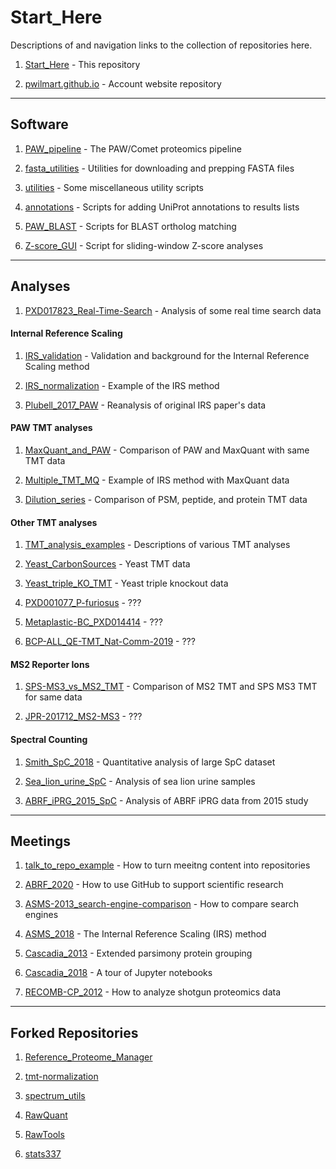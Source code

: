 # Start_Here
Descriptions of and navigation links to the collection of repositories here.

1. [Start_Here](https://github.com/pwilmart/Start_Here) - This repository

1. [pwilmart.github.io](https://github.com/pwilmart/pwilmart.github.io) - Account website repository

---

## Software

1. [PAW_pipeline](https://github.com/pwilmart/PAW_pipeline) - The PAW/Comet proteomics pipeline

1. [fasta_utilities](https://github.com/pwilmart/fasta_utilities) - Utilities for downloading and prepping FASTA files

1. [utilities](https://github.com/pwilmart/utilities) - Some miscellaneous utility scripts

1. [annotations](https://github.com/pwilmart/annotations) - Scripts for adding UniProt annotations to results lists

1. [PAW_BLAST](https://github.com/pwilmart/PAW_BLAST) - Scripts for BLAST ortholog matching

1. [Z-score_GUI](https://github.com/pwilmart/Z-score_GUI) - Script for sliding-window Z-score analyses

---

## Analyses

1. [PXD017823_Real-Time-Search](https://github.com/pwilmart/PXD017823_Real-Time-Search) - Analysis of some real time search data

#### Internal Reference Scaling

1. [IRS_validation](https://github.com/pwilmart/IRS_validation) - Validation and background for the Internal Reference Scaling method

1. [IRS_normalization](https://github.com/pwilmart/IRS_normalization) - Example of the IRS method

1. [Plubell_2017_PAW](https://github.com/pwilmart/Plubell_2017_PAW) - Reanalysis of original IRS paper's data

#### PAW TMT analyses

1. [MaxQuant_and_PAW](https://github.com/pwilmart/MaxQuant_and_PAW) - Comparison of PAW and MaxQuant with same TMT data

1. [Multiple_TMT_MQ](https://github.com/pwilmart/Multiple_TMT_MQ) - Example of IRS method with MaxQuant data

1. [Dilution_series](https://github.com/pwilmart/Dilution_series) - Comparison of PSM, peptide, and protein TMT data

#### Other TMT analyses

1. [TMT_analysis_examples](https://github.com/pwilmart/TMT_analysis_examples) - Descriptions of various TMT analyses

1. [Yeast_CarbonSources](https://github.com/pwilmart/Yeast_CarbonSources) - Yeast TMT data

1. [Yeast_triple_KO_TMT](https://github.com/pwilmart/Yeast_triple_KO_TMT) - Yeast triple knockout data

1. [PXD001077_P-furiosus](https://github.com/pwilmart/PXD001077_P-furiosus) - ???

1. [Metaplastic-BC_PXD014414](https://github.com/pwilmart/Metaplastic-BC_PXD014414) - ???

1. [BCP-ALL_QE-TMT_Nat-Comm-2019](https://github.com/pwilmart/BCP-ALL_QE-TMT_Nat-Comm-2019) - ???

#### MS2 Reporter Ions

1. [SPS-MS3_vs_MS2_TMT](https://github.com/pwilmart/SPS-MS3_vs_MS2_TMT) - Comparison of MS2 TMT and SPS MS3 TMT for same data

1. [JPR-201712_MS2-MS3](https://github.com/pwilmart/JPR-201712_MS2-MS3) - ???

#### Spectral Counting

1. [Smith_SpC_2018](https://github.com/pwilmart/Smith_SpC_2018) - Quantitative analysis of large SpC dataset

1. [Sea_lion_urine_SpC](https://github.com/pwilmart/Sea_lion_urine_SpC) - Analysis of sea lion urine samples

1. [ABRF_iPRG_2015_SpC](https://github.com/pwilmart/ABRF_iPRG_2015_SpC) - Analysis of ABRF iPRG data from 2015 study

---

## Meetings

1. [talk_to_repo_example](https://github.com/pwilmart/talk_to_repo_example) - How to turn meeitng content into repositories

1. [ABRF_2020](https://github.com/pwilmart/ABRF_2020) - How to use GitHub to support scientific research

1. [ASMS-2013_search-engine-comparison](https://github.com/pwilmart/ASMS-2013_search-engine-comparison) - How to compare search engines

1. [ASMS_2018](https://github.com/pwilmart/ASMS_2018) - The Internal Reference Scaling (IRS) method

1. [Cascadia_2013](https://github.com/pwilmart/Cascadia_2013) - Extended parsimony protein grouping

1. [Cascadia_2018](https://github.com/pwilmart/Cascadia_2018) - A tour of Jupyter notebooks

1. [RECOMB-CP_2012](https://github.com/pwilmart/RECOMB-CP_2012) - How to analyze shotgun proteomics data

---

## Forked Repositories

1. [Reference_Proteome_Manager](https://github.com/pwilmart/Reference_Proteome_Manager)

1. [tmt-normalization](https://github.com/pwilmart/tmt-normalization)

1. [spectrum_utils](https://github.com/pwilmart/spectrum_utils)

1. [RawQuant](https://github.com/pwilmart/RawQuant)

1. [RawTools](https://github.com/pwilmart/RawTools)

1. [stats337](https://github.com/pwilmart/stats337)
